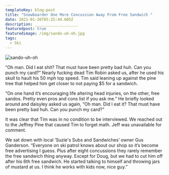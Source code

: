 ```yaml
---
templateKey: blog-post
title: "Snowboarder One More Concussion Away From Free Sandwich "
date: 2021-01-26T05:25:44.605Z
description: ___________________
featuredpost: true
featuredimage: /img/sando-uh-oh.jpg
tags:
  - Ski
---
```

![sando-uh-oh](/img/sando-uh-oh.jpg)

“Oh man. Did I eat shit? That must have been pretty bad huh. Can you punch my card?” Nearly fucking dead Tim Robin asked us, after he used his skull to hault his 50 mph top speed. Tim said leaning up against the pine tree that helped him get closer to not paying $5 for a sandwich.



“On one hand it’s encouraging life altering head injuries, on the other, free sandos. Pretty even pros and cons list if you ask me.” He briefly looked around and daisyley asked us again, “Oh man. Did I eat it? That must have been pretty bad huh. Can you punch my card?”



It was clear that Tim was in no condition to be interviewed. We reached out to the Jeffrey Pine that caused Tim to forget math. Jeff was unavailable for comment.



We sat down with local ‘Suzie's Subs and Sandwiches’ owner Gus Ganderson. “Everyone on ski patrol knows about our shop so it’s become free advertising I guess. Plus after eight concussions they rarely remember the free sandwich thing anyway. Except for Doug, but we had to cut him off after his 6th free sandwich. He started talking to himself and throwing jars of mustard at us. I think he works with kids now, nice guy.”